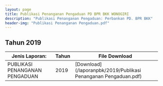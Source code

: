 ```yaml
---
layout: page
title: Publikasi Penanganan Pengaduan PD BPR BKK WONOGIRI
description: "Publikasi Penanganan Pengaduan: Perbankan PD. BPR BKK"
header-img: "Publikasi Penanganan Pengaduan.pdf"
---
```

## Tahun 2019

| Jenis Laporan:                            | Tahun             | File Download |
------------------------------------------- | ----------------- | ------------- |
PUBLIKASI PENANGANAN PENGADUAN      		| 2019  			| [Download](/laporanpbk/2019/Publikasi Penanganan Pengaduan.pdf)
 

